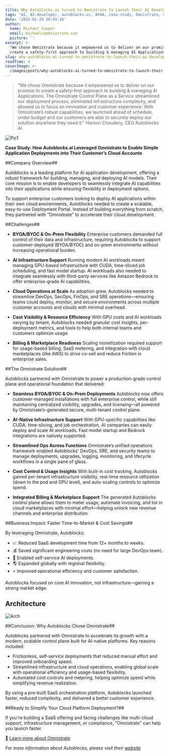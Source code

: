 ```yaml
---
title: Why Autoblocks.ai turned to Omnistrate to Launch their AI Development Portal
tags: 'AI, AI-developer, autoblocks.ai, BYOA, case-study, Omnistrate, SaaS'
date: '2025-01-29 20:49:38'
author:
  name: Michael Cooper
  email: michaelc@omnistrate.com
  picture: ''
excerpt: >-
  "We chose Omnistrate because it empowered us to deliver on our promise to
  create a safety-first approach to building & managing AI Applications.
slug: why-autoblocks-ai-turned-to-omnistrate-to-launch-their-ai-development-portal
readTime: 4
coverImage: >-
  /images/posts/why-autoblocks-ai-turned-to-omnistrate-to-launch-their-ai-development-portal-1.png
---
```


> "We chose Omnistrate because it empowered us to deliver on our promise
> to create a safety-first approach to building & managing AI
> Applications. The Omnistrate Control Plane as a Service streamlined
> our deployment process, eliminated infrastructure complexity, and
> allowed us to focus on innovation and customer experience. With
> Omnistrate’s robust capabilities, we launched ahead of schedule, under
> budget and our customers are able to securely deploy our solution
> anywhere they need it."
> Haroon Choudery, CEO Autoblocks AI

![Pic1][1]

**Case Study: How Autoblocks.ai Leveraged Omnistrate to Enable Simple Application Deployments into Their Customer’s Cloud Accounts**

##Company Overview##

Autoblocks is a leading platform for AI application development, offering a robust framework for building, managing, and deploying AI models. Their core mission is to enable developers to seamlessly integrate AI capabilities into their applications while ensuring flexibility in deployment options.

To support enterprise customers looking to deploy AI applications within their own cloud environments, Autoblocks needed to create a scalable, easy-to-use Deployment Portal. Instead of building everything from scratch, they partnered with "Omnistrate" to accelerate their cloud development.

##Challenges##

- **BYOA/BYOC & On-Prem Flexibility**
Enterprise customers demanded full control of their data and infrastructure, requiring Autoblocks to support customer-deployed (BYOA/BYOC) and on-prem environments without increasing operational burden.

- **AI Infrastructure Support**
Running modern AI workloads meant managing GPU-based infrastructure with CUDA, time-sliced job scheduling, and fast model startup. AI workloads also needed to integrate seamlessly with third-party services like Amazon Bedrock to offer enterprise-grade AI capabilities.

- **Cloud Operations at Scale**
As adoption grew, Autoblocks needed to streamline DevOps, SecOps, FinOps, and SRE operations—ensuring teams could deploy, monitor, and secure environments across multiple customer accounts and clouds with minimal overhead.

- **Cost Visibility & Resource Efficiency**
With GPU costs and AI workloads varying by tenant, Autoblocks needed granular cost insights, per-deployment metrics, and tools to help both internal teams and customers optimize usage.

- **Billing & Marketplace Readiness**
Scaling monetization required support for usage-based billing, SaaS metering, and integration with cloud marketplaces (like AWS) to drive co-sell and reduce friction in enterprise sales.

##The Omnistrate Solution##

Autoblocks partnered with Omnistrate to power a production-grade control plane and operational foundation that delivered:

- **Seamless BYOA/BYOC & On-Prem Deployments**
Autoblocks now offers customer-managed installations with full enterprise control, while still maintaining centralized visibility, upgrades, and licensing—all powered by Omnistrate’s-generated secure, multi-tenant control plane.

- **AI-Native Infrastructure Support**
With GPU-specific capabilities like CUDA, time-slicing, and job orchestration, AI companies can easily deploy and scale AI workloads. Fast model startup and Bedrock integrations are natively supported.

- **Streamlined Ops Across Functions**
Omnistrate’s unified operations framework enabled Autoblocks' DevOps, SRE, and security teams to manage deployments, upgrades, logging, monitoring, and lifecycle workflows in a single pane of glass.

- **Cost Control & Usage Insights**
With built-in cost tracking, Autoblocks gained per-tenant infrastructure visibility, real-time resource utilization (down to the pod and GPU level), and auto-scaling controls to optimize spend.

- **Integrated Billing & Marketplace Support**
The generated Autoblocks control plane allows them to meter usage, automate invoicing, and list in cloud marketplaces with minimal effort—helping unlock new revenue channels and enterprise distribution.

##Business Impact: Faster Time-to-Market & Cost Savings##

By leveraging Omnistrate, Autoblocks:

* 📈 Reduced SaaS development time from 12+ months to weeks.
* 💰 Saved significant engineering costs (no need for large DevOps team).
* 🚀 Enabled self-service AI deployments.
* 🌎 Expanded globally with regional flexibility.
* ⚡ Improved operational efficiency and customer satisfaction.

Autoblocks focused on core AI innovation, not infrastructure—gaining a strong market edge.


## Architecture


![Arch][4]

##Conclusion: Why Autoblocks Chose Omnistrate##

Autoblocks partnered with Omnistrate to accelerate its growth with a modern, scalable control plane built for AI-native platforms. Key reasons included:

- Frictionless, self-service deployments that reduced manual effort and improved onboarding speed.
- Streamlined infrastructure and cloud operations, enabling global scale with operational efficiency and usage-based flexibility.
- Automated cost controls and metering, helping optimize spend while simplifying revenue realization.

By using a pre-built SaaS orchestration platform, Autoblocks launched faster, reduced complexity, and delivered a better customer experience.

##Ready to Simplify Your Cloud Platform Deployment?##

If you're building a SaaS offering and facing challenges like multi-cloud support, infrastructure management, or compliance, "Omnistrate" can help you launch faster.

🔗 [Learn more about Omnistrate][2]

*For more information about Autoblocks, please visit their [website][3]*


  [1]: /images/posts/why-autoblocks-ai-turned-to-omnistrate-to-launch-their-ai-development-portal-1.png
  [4]: /images/posts/why-autoblocks-ai-turned-to-omnistrate-to-launch-their-ai-development-portal-2.png
  [2]: https://www.omnistrate.com
  [3]: http://www.Autoblocks.AI
